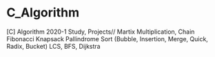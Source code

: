 # C_Algorithm
[C] Algorithm 2020-1 Study, Projects//
Martix Multiplication, Chain
Fibonacci
Knapsack
Pallindrome
Sort (Bubble, Insertion, Merge, Quick, Radix, Bucket)
LCS, BFS, Dijkstra
